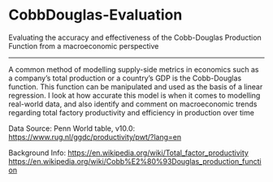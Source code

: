 # CobbDouglas-Evaluation
Evaluating the accuracy and effectiveness of the Cobb-Douglas Production Function from a macroeconomic perspective
***
A common method of modelling supply-side metrics in economics such as a company’s total production or a country’s GDP is the Cobb-Douglas function. This function can be manipulated and used as the basis of a linear regression. I look at how accurate this model is when it comes to modelling real-world data, and also identify and comment on macroeconomic trends regarding total factory productivity and efficiency in production over time



Data Source:
Penn World table, v10.0: https://www.rug.nl/ggdc/productivity/pwt/?lang=en

Background Info:
https://en.wikipedia.org/wiki/Total_factor_productivity
https://en.wikipedia.org/wiki/Cobb%E2%80%93Douglas_production_function
